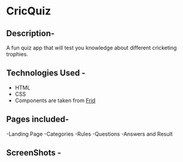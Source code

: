 # CricQuiz 

## Description- 
A fun quiz app that will test you knowledge about different cricketing trophies. 

## Technologies Used - 
- HTML
- CSS
- Components are taken from [Frid](https://frid-ui.netlify.app)

## Pages included-
-Landing Page
-Categories 
-Rules 
-Questions
-Answers and Result



## ScreenShots - 

